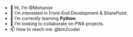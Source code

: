 - 👋 Hi, I’m @Mohanoe
- 👀 I’m interested in Front-End Development & SharePoint.
- 🌱 I’m currently learning <b>Python</b>.
- 💞️ I’m looking to collaborate on PWA projects.
- 📫 How to reach me: @bm2coder

<!---
Mohanoe/Mohanoe is a ✨ special ✨ repository because its `README.md` (this file) appears on your GitHub profile.
You can click the Preview link to take a look at your changes.
--->
